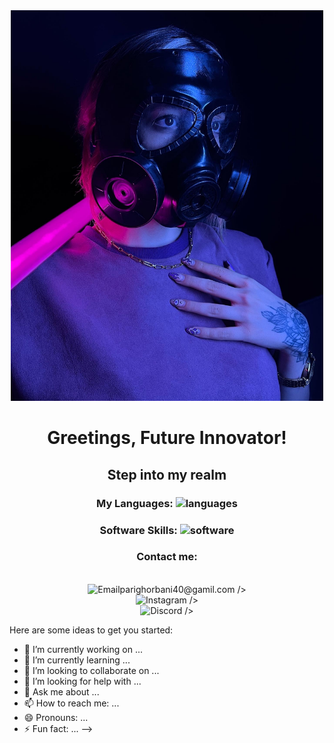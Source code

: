<div align='center'> 
<img src='./BFKV0870.JPG' alt='image' width='500px' /> 
  <h1> Greetings, Future Innovator! </h1>
  <h2> Step into my realm </h2>

  <h3> My Languages:  <img src='https://skillicons.dev/icons?i=html,css,js&them=light' alt='languages'/> 
    </h3>
    <h3> Software Skills: <img src='https://skillicons.dev/icons?i=ps,pr,vscode' alt='software'/>
      </h3>
  <p><h3>Contact me:</h3><br/>
  <img src='https://skillicons.dev/icons?i=gmail' alt='Email' width='25px'  <a href="mailto:parighorbani40@gmail.com">parighorbani40@gamil.com</a><a href="mailto:parighorbani40@gmail.com"></a> /> <br/>
  <img src='./https://skillicons.dev/icons?i=instagram' alt='Instagram' width='25px' <a href="http://instagram.com/shadow_injast" target="_blank" rel="noopener noreferrer"></a> />  <br/>
  <img src='./https://skillicons.dev/icons?i=discord' alt='Discord' <a href="https://discord.gg/VhyMe7gXhp" target="_blank"></a> />


  </p>
  
  
  
  
  </div>

Here are some ideas to get you started:

- 🔭 I’m currently working on ...
- 🌱 I’m currently learning ...
- 👯 I’m looking to collaborate on ...
- 🤔 I’m looking for help with ...
- 💬 Ask me about ...
- 📫 How to reach me: ...
- 😄 Pronouns: ...
- ⚡ Fun fact: ...
-->
